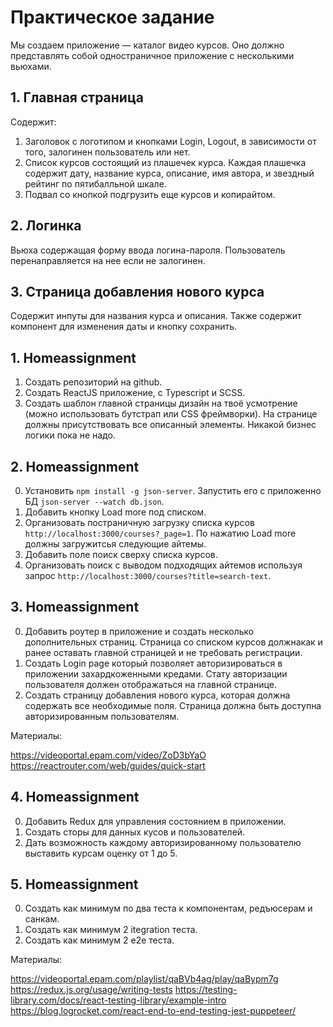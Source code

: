 # Практическое задание

Мы создаем приложение — каталог видео курсов. Оно должно представлять собой одностраничное приложение с несколькими вьюхами.

## 1. Главная страница

Содержит:

1. Заголовок с логотипом и кнопками Login, Logout, в зависимости от того, залогинен пользователь или нет.
2. Список курсов состоящий из плашечек курса. Каждая плашечка содержит дату, название курса, описание, имя автора, и звездный рейтинг по пятибалльной шкале.
3. Подвал со кнопкой подгрузить еще курсов и копирайтом.

## 2. Логинка

Вьюха содержащая форму ввода логина-пароля. Пользователь перенаправляется на нее если не залогинен.

## 3. Страница добавления нового курса

Содержит инпуты для названия курса и описания. Также содержит компонент для изменения даты и кнопку сохранить.

## 1. Homeassignment

1. Создать репозиторий на github.
2. Создать ReactJS приложение, с Typescript и SCSS.
3. Создать шаблон главной страницы дизайн на твоё усмотрение (можно использовать бутстрап или CSS фреймворки). На странице должны присутствовать все описанный элементы. Никакой бизнес логики пока не надо.

## 2. Homeassignment

0. Установить `npm install -g json-server`. Запустить его с приложенно БД `json-server --watch db.json`.
1. Добавить кнопку Load more под списком.
2. Организовать постраничную загрузку списка курсов `http://localhost:3000/courses?_page=1`. По нажатию Load more должны загружитсья следующие айтемы.
3. Добавить поле поиск сверху списка курсов.
4. Организовать поиск с выводом подходящих айтемов используя запрос `http://localhost:3000/courses?title=search-text`.

## 3. Homeassignment

0. Добавить роутер в приложение и создать несколько дополнительных страниц. Страница со списком курсов должнакак и ранее оставать главной страницей и не требовать регистрации.
1. Создать Login page который позволяет авторизироваться в приложении захардкоженными кредами. Стату авторизации пользователя должен отображаться на главной странице.
2. Создать страницу добавления нового курса, которая должна содержать все необходимые поля. Страница должна быть доступна авторизированным пользователям.

Материалы:

https://videoportal.epam.com/video/ZoD3bYaO
https://reactrouter.com/web/guides/quick-start

## 4. Homeassignment

0. Добавить Redux для управления состоянием в приложении.
1. Создать сторы для данных кусов и пользователей.
2. Дать возможность каждому авторизированному пользователю выставить курсам оценку от 1 до 5.


## 5. Homeassignment

0. Создать как минимум по два теста к компонентам, редъюсерам и санкам.
1. Создать как минимум 2 itegration теста.
2. Создать как минимум 2 e2e теста.

Материалы:

https://videoportal.epam.com/playlist/qaBVb4ag/play/qaBypm7g
https://redux.js.org/usage/writing-tests
https://testing-library.com/docs/react-testing-library/example-intro
https://blog.logrocket.com/react-end-to-end-testing-jest-puppeteer/